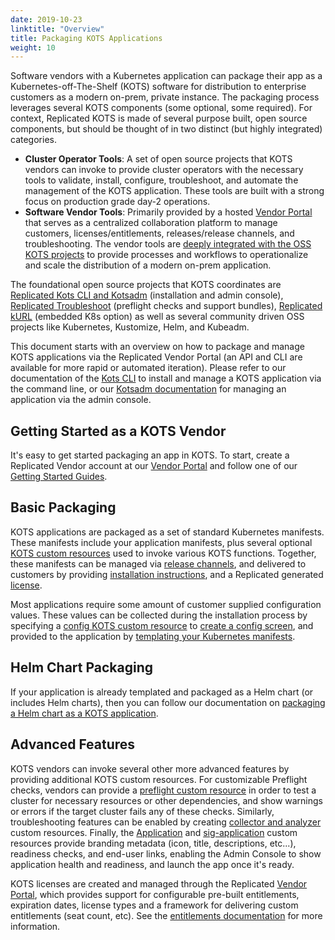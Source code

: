 ```yaml
---
date: 2019-10-23
linktitle: "Overview"
title: Packaging KOTS Applications
weight: 10
---
```


Software vendors with a Kubernetes application can package their app as a Kubernetes-off-The-Shelf (KOTS) software for distribution to enterprise customers as a modern on-prem, private instance. 
The packaging process leverages several KOTS components (some optional, some required). 
For context, Replicated KOTS is made of several purpose built, open source components, but should be thought of in two distinct (but highly integrated) categories.

* **Cluster Operator Tools**: A set of open source projects that KOTS vendors can invoke to provide cluster operators with the necessary tools to validate, install, configure, troubleshoot, and automate the management of the KOTS application. 
These tools are built with a strong focus on production grade day-2 operations.
* **Software Vendor Tools**: Primarily provided by a hosted [Vendor Portal](https://vendor.replicated.com) that serves as a centralized collaboration platform to manage customers, licenses/entitlements, releases/release channels, and troubleshooting. The vendor tools are [deeply integrated with the OSS KOTS projects](https://blog.replicated.com/announcing-kots/) to provide processes and workflows to operationalize and scale the distribution of a modern on-prem application.

The foundational open source projects that KOTS coordinates are [Replicated Kots CLI and Kotsadm](https://kots.io) (installation and admin console), [Replicated Troubleshoot](https://troubleshoot.sh) (preflight checks and support bundles), [Replicated kURL](https://kurl.sh) (embedded K8s option) as well as several community driven OSS projects like Kubernetes, Kustomize, Helm, and Kubeadm.

This document starts with an overview on how to package and manage KOTS applications via the Replicated Vendor Portal (an API and CLI are available for more rapid or automated iteration). 
Please refer to our documentation of the [Kots CLI](/kots-cli/getting-started/) to install and manage a KOTS application via the command line, or our [Kotsadm documentation](/kotsadm/installing/installing-a-kots-app/) for managing an application via the admin console.

## Getting Started as a KOTS Vendor
It's easy to get started packaging an app in KOTS.
To start, create a Replicated Vendor account at our [Vendor Portal](https://vendor.replicated.com) and follow one of our [Getting Started Guides](/vendor/guides/).

## Basic Packaging
KOTS applications are packaged as a set of standard Kubernetes manifests. 
These manifests include your application manifests, plus several optional [KOTS custom resources](/vendor/packaging/kots-custom-resources/) used to invoke various KOTS functions. 
Together, these manifests can be managed via [release channels](/vendor/packaging/channels-and-releases), and delivered to customers by providing [installation instructions](/kotsadm/installing/installing-a-kots-app/), and a Replicated generated [license](/vendor/packaging/customers-and-licenses).

Most applications require some amount of customer supplied configuration values. 
These values can be collected during the installation process by specifying a [config KOTS custom resource](/reference/v1beta1/config) to [create a config screen](/vendor/config/config-screen/), and provided to the application by [templating your Kubernetes manifests](/vendor/packaging/template-functions).

## Helm Chart Packaging
If your application is already templated and packaged as a Helm chart (or includes Helm charts), then you can follow our documentation on [packaging a Helm chart as a KOTS application](/vendor/native-helm/using-native-helm-charts/).

## Advanced Features
KOTS vendors can invoke several other more advanced features by providing additional KOTS custom resources. 
For customizable Preflight checks, vendors can provide a [preflight custom resource](/reference/v1beta1/preflight/) in order to test a cluster for necessary resources or other dependencies, and show warnings or errors if the target cluster fails any of these checks. 
Similarly, troubleshooting features can be enabled by creating [collector and analyzer](/reference/v1beta1/support-bundle) custom resources. 
Finally, the [Application](/reference/v1beta1/application) and [sig-application](/reference/v1beta1/sig-application) custom resources provide branding metadata (icon, title, descriptions, etc...), readiness checks, and end-user links, enabling the Admin Console to show application health and readiness, and launch the app once it's ready.

KOTS licenses are created and managed through the Replicated [Vendor Portal](https://vendor.replicated.com), which provides support for configurable pre-built entitlements, expiration dates, license types and a framework for delivering custom entitlements (seat count, etc). See the [entitlements documentation](/vendor/entitlements/entitlements/) for more information.
